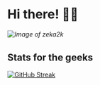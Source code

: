 # Hi there! 👋🏻  
###### ![Image of zeka2k](https://cdn.discordapp.com/attachments/895807851988140062/905514358560391238/Banner.png)

<!--
**zeka2k/zeka2k** is a ✨ _special_ ✨ repository because its `README.md` (this file) appears on your GitHub profile.

Here are some ideas to get you started:

- 🔭 I’m currently working on ...
- 🌱 I’m currently learning ...
- 👯 I’m looking to collaborate on ...
- 🤔 I’m looking for help with ...
- 💬 Ask me about ...
- 📫 How to reach me: ...
- 😄 Pronouns: ...
- ⚡ Fun fact: ...
-->

## Stats for the geeks 
[![GitHub Streak](http://github-readme-streak-stats.herokuapp.com?user=zeka2k&theme=deepBlue&date_format=M%20j%5B%2C%20Y%5D&background=00002D&stroke=DE00FF&border=DE00FF&ring=0000FF&fire=DE00FF&currStreakNum=DE00FF&sideNums=DE00FF&currStreakLabel=0000FF&sideLabels=0000FF&dates=DE00FF)](https://git.io/streak-stats)
<!-- <img  src="https://github-readme-stats.vercel.app/api?username=zeka2k&show_icons=true&hide_title=true&count_private=true&theme=zeka2k" alt="github stats for zeka2k"> -->